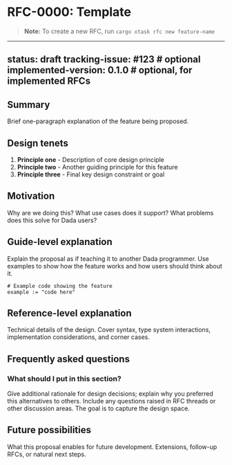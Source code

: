 # RFC-0000: Template

> **Note:** To create a new RFC, run `cargo xtask rfc new feature-name`

---
status: draft
tracking-issue: #123  # optional
implemented-version: 0.1.0  # optional, for implemented RFCs
---

## Summary

Brief one-paragraph explanation of the feature being proposed.

## Design tenets

1. **Principle one** - Description of core design principle
2. **Principle two** - Another guiding principle for this feature
3. **Principle three** - Final key design constraint or goal

## Motivation

Why are we doing this? What use cases does it support? What problems does this solve for Dada users?

## Guide-level explanation

Explain the proposal as if teaching it to another Dada programmer. Use examples to show how the feature works and how users should think about it.

```dada
# Example code showing the feature
example := "code here"
```

## Reference-level explanation

Technical details of the design. Cover syntax, type system interactions, implementation considerations, and corner cases.

## Frequently asked questions

### What should I put in this section?

Give additional rationale for design decisions; explain why you preferred this alternatives to others. Include any questions raised in RFC threads or other discussion areas. The goal is to capture the design space.

## Future possibilities

What this proposal enables for future development. Extensions, follow-up RFCs, or natural next steps.